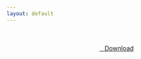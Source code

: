 ```yaml
---
layout: default
---
```


<br />

<br />

<center>
<a href="https://drive.google.com/uc?authuser=0&id=1uqc3kQTCZ1whvn6Zqx4cLXm9CA2Di0Ut&export=download" class="hbt"><i class="fa fa-chevron-down" aria-hidden="true"></i>&nbsp; &nbsp;Download</a>
</center><br />

<br />
